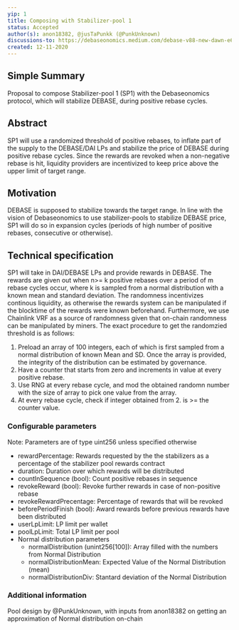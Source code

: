 ```yaml
---
yip: 1
title: Composing with Stabilizer-pool 1
status: Accepted
author(s): anon18382, @jusTaPunkk (@PunkUnknown)
discussions-to: https://debaseonomics.medium.com/debase-v88-new-dawn-e6bc213796a3
created: 12-11-2020
---
```

## Simple Summary
Proposal to compose Stabilizer-pool 1 (SP1) with the Debaseonomics protocol, which will stabilize DEBASE, during positive rebase cycles.

## Abstract
SP1 will use a randomized threshold of positive rebases, to inflate part of the supply to the DEBASE/DAI LPs and stabilize the price of DEBASE during positive rebase cycles. Since the rewards are revoked when a non-negative rebase is hit, liquidity providers are incentivized to keep price above the upper limit of target range.  

## Motivation
DEBASE is supposed to stabilize towards the target range. In line with the vision of Debaseonomics to use stabilizer-pools to stabilize DEBASE price, SP1 will do so in expansion cycles (periods of high number of positive rebases, consecutive or otherwise). 

## Technical specification
SP1 will take in DAI/DEBASE LPs and provide rewards in DEBASE. 
The rewards are given out when n>= k positive rebases over a period of m rebase cycles occur, where k is sampled from a normal distribution with a known mean and standard deviation. 
The randomness incentivizes continous liquidity, as otherwise the rewards system can be manipulated if the blocktime of the rewards were known beforehand.
Furthermore, we use Chainlink VRF as a source of randomness given that on-chain randomness can be manipulated by miners.
The exact procedure to get the randomzied threshold is as follows: 
1. Preload an array of 100 integers, each of which is first sampled from a normal distribution of known Mean and SD. Once the array is provided, the integrity of the distribution can be estimated by governance. 
2. Have a counter that starts from zero and increments in value at every positive rebase. 
2. Use RNG at every rebase cycle, and mod the obtained randomn number with the size of array to pick one value from the array.
3. At every rebase cycle, check if integer obtained from 2. is >= the counter value.

### Configurable parameters 
Note: Parameters are of type uint256 unless specified otherwise
* rewardPercentage: Rewards requested by the the stabilizers as a percentage of the stabilizer pool rewards contract
* duration: Duration over which rewards will be distributed
* countInSequence (bool): Count positive rebases in sequence
* revokeReward (bool): Revoke further rewards in case of non-positive rebase
* revokeRewardPrecentage: Percentage of rewards that will be revoked
* beforePeriodFinish (bool): Award rewards before previous rewards have been distributed
* userLpLimit: LP limit per wallet
* poolLpLimit: Total LP limit per pool
* Normal distribution parameters
  * normalDistribution (unint256[100]): Array filled with the numbers from Normal Distribution
  * normalDistributionMean: Expected Value of the Normal Distribution (mean)
  * normalDistributionDiv: Stantard deviation of the Normal Distribution

### Additional information
Pool design by @PunkUnknown, with inputs from anon18382 on getting an approximation of Normal distribution on-chain
